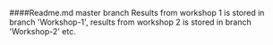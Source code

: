 ####Readme.md master branch
Results from workshop 1 is stored in branch 'Workshop-1', results from workshop 2 is stored in branch 'Workshop-2' etc.
